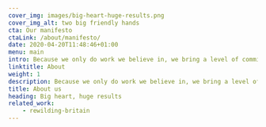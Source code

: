 ```yaml
---
cover_img: images/big-heart-huge-results.png
cover_img_alt: two big friendly hands
cta: Our manifesto
ctaLink: /about/manifesto/
date: 2020-04-20T11:48:46+01:00
menu: main
intro: Because we only do work we believe in, we bring a level of commitment you won’t find anywhere else—and that means great results for you.
linktitle: About
weight: 1
description: Because we only do work we believe in, we bring a level of commitment you won’t find anywhere else—and that means great results for you.
title: About us
heading: Big heart, huge results
related_work:
    - rewilding-britain
---
```

